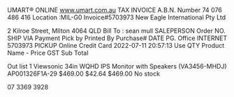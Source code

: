 UMART® ONLINE www.umart.com.au TAX INVOICE
A.B.N. Number 74 076 486 416 Location :MIL-G0 Invoice#5703973
New Eagle International Pty Ltd

2 Kilroe Street, MIlton
4064 QLD
Bill To : sean mull
SALEPERSON Order NO. SHIP VIA Payment Pick by Printed By Purchase# DATE PG. Office
INTERNET 5703973 PICKUP Online Credit Card 2022-07-11 20:57:13 Use
QTY Product Name - Price GST Sub
Total

Out list
1 Viewsonic 34in WQHD IPS Monitor with Speakers (VA3456-MHDJ) AP001326F1A-29 $469.00 $42.64 $469.00
No stock

07 3369 3928


